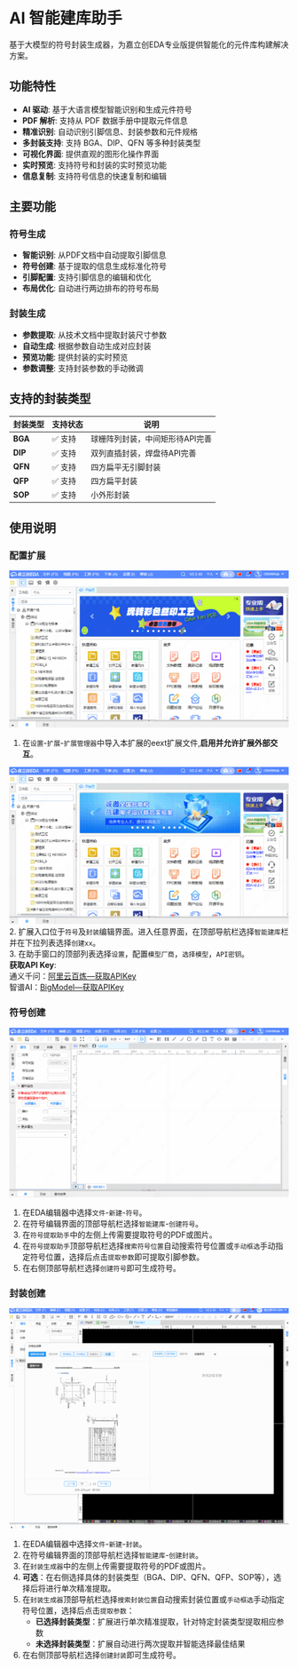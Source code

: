 # AI 智能建库助手

基于大模型的符号封装生成器，为嘉立创EDA专业版提供智能化的元件库构建解决方案。

## 功能特性

- **AI 驱动**: 基于大语言模型智能识别和生成元件符号
- **PDF 解析**: 支持从 PDF 数据手册中提取元件信息
- **精准识别**: 自动识别引脚信息、封装参数和元件规格
- **多封装支持**: 支持 BGA、DIP、QFN 等多种封装类型
- **可视化界面**: 提供直观的图形化操作界面
- **实时预览**: 支持符号和封装的实时预览功能
- **信息复制**: 支持符号信息的快速复制和编辑

## 主要功能

### 符号生成

- **智能识别**: 从PDF文档中自动提取引脚信息
- **符号创建**: 基于提取的信息生成标准化符号
- **引脚配置**: 支持引脚信息的编辑和优化
- **布局优化**: 自动进行两边排布的符号布局

### 封装生成

- **参数提取**: 从技术文档中提取封装尺寸参数
- **自动生成**: 根据参数自动生成对应封装
- **预览功能**: 提供封装的实时预览
- **参数调整**: 支持封装参数的手动微调

## 支持的封装类型

| 封装类型 | 支持状态 | 说明                            |
| -------- | -------- | ------------------------------- |
| **BGA**  | ✅ 支持  | 球栅阵列封装，中间矩形待API完善 |
| **DIP**  | ✅ 支持  | 双列直插封装，焊盘待API完善     |
| **QFN**  | ✅ 支持  | 四方扁平无引脚封装              |
| **QFP**  | ✅ 支持  | 四方扁平封装                    |
| **SOP**  | ✅ 支持  | 小外形封装                      |

## 使用说明

### 配置扩展

![1.gif](images/1.gif)

1. 在`设置`-`扩展`-`扩展管理器`中导入本扩展的eext扩展文件,**启用并允许扩展外部交互**。

![2.gif](images/2.gif)  
2. 扩展入口位于`符号`及`封装`编辑界面。进入任意界面，在顶部导航栏选择`智能建库`栏并在下拉列表选择`创建xx`。  
3. 在助手窗口的顶部列表选择`设置`，配置`模型厂商`，`选择模型`，`API密钥`。  
**获取API Key**:  
 通义千问：[阿里云百炼—获取APIKey](https://bailian.console.aliyun.com/?tab=api#/api)  
 智谱AI：[BigModel—获取APIKey](https://docs.bigmodel.cn/cn/guide/develop/http/introduction#%E8%8E%B7%E5%8F%96-api-key)

### 符号创建

![3.gif](images/3.gif)

1. 在EDA编辑器中选择`文件`-`新建`-`符号`。
2. 在符号编辑界面的顶部导航栏选择`智能建库`-`创建符号`。
3. 在`符号提取助手`中的左侧上传需要提取符号的PDF或图片。
4. 在`符号提取助手`顶部导航栏选择`搜索符号位置`自动搜索符号位置或`手动框选`手动指定符号位置，选择后点击`提取参数`即可提取引脚参数。
5. 在右侧顶部导航栏选择`创建符号`即可生成符号。

### 封装创建

![4.gif](images/4.gif)

1. 在EDA编辑器中选择`文件`-`新建`-`封装`。
2. 在符号编辑界面的顶部导航栏选择`智能建库`-`创建封装`。
3. 在`封装生成器`中的左侧上传需要提取符号的PDF或图片。
4. **可选**：在右侧选择具体的封装类型（BGA、DIP、QFN、QFP、SOP等），选择后将进行单次精准提取。
5. 在`封装生成器`顶部导航栏选择`搜索封装位置`自动搜索封装位置或`手动框选`手动指定符号位置，选择后点击`提取参数`：
    - **已选择封装类型**：扩展进行单次精准提取，针对特定封装类型提取相应参数
    - **未选择封装类型**：扩展自动进行两次提取并智能选择最佳结果
6. 在右侧顶部导航栏选择`创建封装`即可生成符号。

